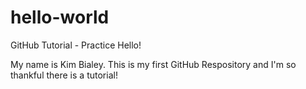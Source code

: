 # hello-world
GitHub Tutorial - Practice
Hello!

My name is Kim Bialey. This is my first GitHub Respository and I'm so thankful there is a tutorial!
